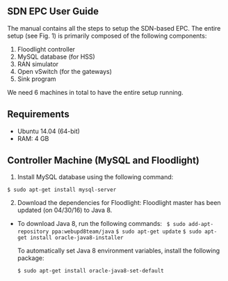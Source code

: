 ## SDN EPC User Guide

The manual contains all the steps to setup the SDN-based EPC. The entire setup (see Fig. 1) is primarily composed of the following components:

1. Floodlight controller
2. MySQL database (for HSS)
3. RAN simulator
4. Open vSwitch (for the gateways)
5. Sink program

<!--<img src="https://github.com/jain7aman/SDN_LTE/blob/master/SDN_LTE/images/sdn_epc_arch.png" alt="Fig. 1: SDN-based LTE EPC implementation" width="200" height="200" />-->

We need 6 machines in total to have the entire setup running.

## Requirements
* Ubuntu 14.04 (64-bit)
* RAM: 4 GB

## Controller Machine (MySQL and Floodlight)
1. Install MySQL database using the following command:
```
$ sudo apt-get install mysql-server
```
2. Download the dependencies for Floodlight: Floodlight master has been updated (on 04/30/16) to Java 8.
  * To download Java 8, run the following commands:
    ``` $ sudo add-apt-repository ppa:webupd8team/java```
    ```$ sudo apt-get update```
    ```$ sudo apt-get install oracle-java8-installer```
    
    To automatically set Java 8 environment variables, install the following package:
    ```
    $ sudo apt-get install oracle-java8-set-default
    ```
   



